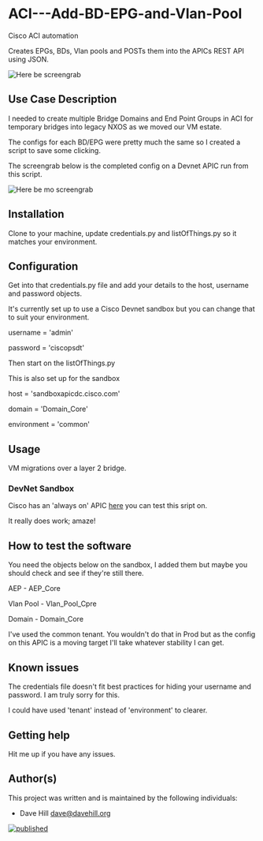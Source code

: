 # ACI---Add-BD-EPG-and-Vlan-Pool

Cisco ACI automation

Creates EPGs, BDs, Vlan pools and POSTs them into the APICs REST API using JSON. 

![Here be screengrab](https://github.com/mrdavehill/ACI---Add-BD-EPG-and-Vlan-Pool/blob/main/ACI-APIC-Automation.png)
 
## Use Case Description

I needed to create multiple Bridge Domains and End Point Groups in ACI for temporary bridges into legacy NXOS as we moved our VM estate.

The configs for each BD/EPG were pretty much the same so I created a script to save some clicking.

The screengrab below is the completed config on a Devnet APIC run from this script.

![Here be mo screengrab](https://github.com/mrdavehill/ACI---Add-BD-EPG-and-Vlan-Pool/blob/main/APIC-Sreenshot.png)

## Installation

Clone to your machine, update credentials.py and listOfThings.py so it matches your environment.

## Configuration

Get into that credentials.py file and add your details to the host, username and password objects.

It's currently set up to use a Cisco Devnet sandbox but you can change that to suit your environment.

username = 'admin'

password = 'ciscopsdt'

Then start on the listOfThings.py

This is also set up for the sandbox

host = 'sandboxapicdc.cisco.com'

domain = 'Domain_Core'

environment = 'common'

## Usage

VM migrations over a layer 2 bridge.

### DevNet Sandbox

Cisco has an 'always on' APIC [here](https://sandboxapicdc.cisco.com/) you can test this sript on. 

It really does work; amaze!

## How to test the software

You need the objects below on the sandbox, I added them but maybe you should check and see if they're still there.

AEP - AEP_Core

Vlan Pool - Vlan_Pool_Cpre

Domain - Domain_Core

I've used the common tenant. You wouldn't do that in Prod but as the config on this APIC is a moving target I'll take whatever stability I can get.

## Known issues

The credentials file doesn't fit best practices for hiding your username and password. I am truly sorry for this.

I could have used 'tenant' instead of 'environment' to clearer.

## Getting help

Hit me up if you have any issues.

## Author(s)

This project was written and is maintained by the following individuals:

* Dave Hill <dave@davehill.org>

[![published](https://static.production.devnetcloud.com/codeexchange/assets/images/devnet-published.svg)](https://developer.cisco.com/codeexchange/github/repo/mrdavehill/ACI---Add-BD-EPG-and-Vlan-Pool)


